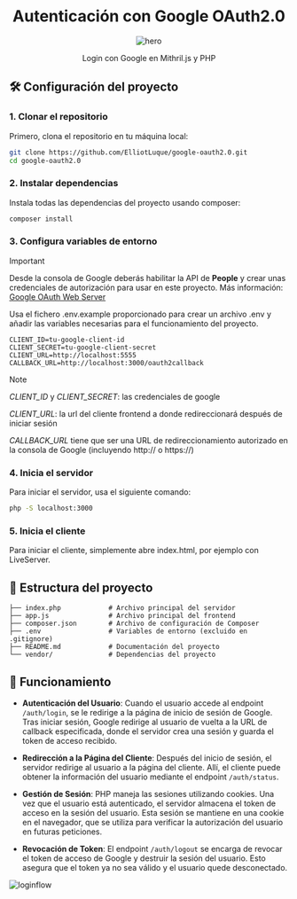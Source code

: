 <div align="center">
  
  # Autenticación con Google OAuth2.0
  
   ![hero]

   Login con Google en Mithril.js y PHP
   
</div>

## 🛠️ Configuración del proyecto

### 1. Clonar el repositorio

Primero, clona el repositorio en tu máquina local:

```bash
git clone https://github.com/ElliotLuque/google-oauth2.0.git
cd google-oauth2.0
```

### 2. Instalar dependencias


Instala todas las dependencias del proyecto usando composer:

```bash
composer install
```

### 3. Configura variables de entorno

> [!IMPORTANT]
> Desde la consola de Google deberás habilitar la API de **People** y crear unas credenciales de autorización para usar en este proyecto. Más información: [Google OAuth Web Server](https://developers.google.com/identity/protocols/oauth2/web-server?hl=es-419)

Usa el fichero .env.example proporcionado para crear un archivo .env y añadir las variables necesarias para el funcionamiento del proyecto.

 
```env
CLIENT_ID=tu-google-client-id
CLIENT_SECRET=tu-google-client-secret
CLIENT_URL=http://localhost:5555
CALLBACK_URL=http://localhost:3000/oauth2callback
```
> [!NOTE]
> *CLIENT_ID* y *CLIENT_SECRET*: las credenciales de google
>
> *CLIENT_URL*: la url del cliente frontend a donde redireccionará después de iniciar sesión
>
> *CALLBACK_URL* tiene que ser una URL de redireccionamiento autorizado en la consola de Google (incluyendo http:// o https://)
> 


### 4. Inicia el servidor

Para iniciar el servidor, usa el siguiente comando:

```bash
php -S localhost:3000
```

### 5. Inicia el cliente

Para iniciar el cliente, simplemente abre index.html, por ejemplo con LiveServer.

## 📁 Estructura del proyecto

```plaintext
├── index.php            # Archivo principal del servidor
├── app.js               # Archivo principal del frontend
├── composer.json        # Archivo de configuración de Composer
├── .env                 # Variables de entorno (excluido en .gitignore)
├── README.md            # Documentación del proyecto
└── vendor/              # Dependencias del proyecto
```

## 🚀 Funcionamiento

- **Autenticación del Usuario**: Cuando el usuario accede al endpoint `/auth/login`, se le redirige a la página de inicio de sesión de Google. Tras iniciar sesión, Google redirige al usuario de vuelta a la URL de callback especificada, donde el servidor crea una sesión y guarda el token de acceso recibido.

- **Redirección a la Página del Cliente**: Después del inicio de sesión, el servidor redirige al usuario a la página del cliente. Allí, el cliente puede obtener la información del usuario mediante el endpoint `/auth/status`.
    
- **Gestión de Sesión**: PHP maneja las sesiones utilizando cookies. Una vez que el usuario está autenticado, el servidor almacena el token de acceso en la sesión del usuario. Esta sesión se mantiene en una cookie en el navegador, que se utiliza para verificar la autorización del usuario en futuras peticiones.
    
- **Revocación de Token**: El endpoint `/auth/logout` se encarga de revocar el token de acceso de Google y destruir la sesión del usuario. Esto asegura que el token ya no sea válido y el usuario quede desconectado.

![loginflow]

[hero]: https://www.google.es/images/branding/googlelogo/2x/googlelogo_color_160x56dp.png
[loginflow]: https://github.com/user-attachments/assets/0cdd04c0-e5a8-4321-ae15-10b0412df10a
